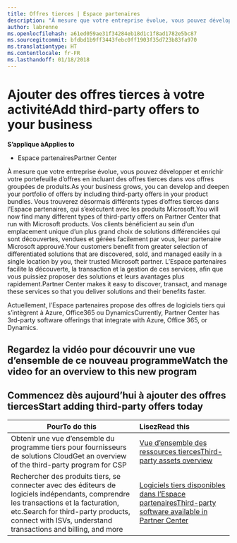 ```yaml
---
title: Offres tierces | Espace partenaires
description: "À mesure que votre entreprise évolue, vous pouvez développer et enrichir votre portefeuille d’offres en incluant des offres tierces dans vos offres groupées de produits."
author: labrenne
ms.openlocfilehash: a61ed059ae31f34284eb18d1c1f8ad1782e5bc87
ms.sourcegitcommit: bfdbd1b9ff3443febc0ff1903f35d723b83fa970
ms.translationtype: HT
ms.contentlocale: fr-FR
ms.lasthandoff: 01/18/2018
---
```

# <a name="add-third-party-offers-to-your-business"></a><span data-ttu-id="d26fc-103">Ajouter des offres tierces à votre activité</span><span class="sxs-lookup"><span data-stu-id="d26fc-103">Add third-party offers to your business</span></span>

**<span data-ttu-id="d26fc-104">S’applique à</span><span class="sxs-lookup"><span data-stu-id="d26fc-104">Applies to</span></span>**

- <span data-ttu-id="d26fc-105">Espace partenaires</span><span class="sxs-lookup"><span data-stu-id="d26fc-105">Partner Center</span></span>

<span data-ttu-id="d26fc-106">À mesure que votre entreprise évolue, vous pouvez développer et enrichir votre portefeuille d’offres en incluant des offres tierces dans vos offres groupées de produits.</span><span class="sxs-lookup"><span data-stu-id="d26fc-106">As your business grows, you can develop and deepen your portfolio of offers by including third-party offers in your product bundles.</span></span> <span data-ttu-id="d26fc-107">Vous trouverez désormais différents types d’offres tierces dans l’Espace partenaires, qui s’exécutent avec les produits Microsoft.</span><span class="sxs-lookup"><span data-stu-id="d26fc-107">You will now find many different types of third-party offers on Partner Center that run with Microsoft products.</span></span> <span data-ttu-id="d26fc-108">Vos clients bénéficient au sein d’un emplacement unique d’un plus grand choix de solutions différenciées qui sont découvertes, vendues et gérées facilement par vous, leur partenaire Microsoft approuvé.</span><span class="sxs-lookup"><span data-stu-id="d26fc-108">Your customers benefit from greater selection of differentiated solutions that are discovered, sold, and managed easily in a single location by you, their trusted Microsoft partner.</span></span> <span data-ttu-id="d26fc-109">L’Espace partenaires facilite la découverte, la transaction et la gestion de ces services, afin que vous puissiez proposer des solutions et leurs avantages plus rapidement.</span><span class="sxs-lookup"><span data-stu-id="d26fc-109">Partner Center makes it easy to discover, transact, and manage these services so that you deliver solutions and their benefits faster.</span></span>

<span data-ttu-id="d26fc-110">Actuellement, l’Espace partenaires propose des offres de logiciels tiers qui s’intègrent à Azure, Office365 ou Dynamics</span><span class="sxs-lookup"><span data-stu-id="d26fc-110">Currently, Partner Center has 3rd-party software offerings that integrate with Azure, Office 365, or Dynamics.</span></span>

## <a name="watch-the-video-for-an-overview-to-this-new-program"></a><span data-ttu-id="d26fc-111">Regardez la vidéo pour découvrir une vue d’ensemble de ce nouveau programme</span><span class="sxs-lookup"><span data-stu-id="d26fc-111">Watch the video for an overview to this new program</span></span>


## <a name="start-adding-third-party-offers-today"></a><span data-ttu-id="d26fc-112">Commencez dès aujourd’hui à ajouter des offres tierces</span><span class="sxs-lookup"><span data-stu-id="d26fc-112">Start adding third-party offers today</span></span>

|**<span data-ttu-id="d26fc-113">Pour</span><span class="sxs-lookup"><span data-stu-id="d26fc-113">To do this</span></span>**   |**<span data-ttu-id="d26fc-114">Lisez</span><span class="sxs-lookup"><span data-stu-id="d26fc-114">Read this</span></span>**   |
|------------------|:--------------------|
|<span data-ttu-id="d26fc-115">Obtenir une vue d’ensemble du programme tiers pour fournisseurs de solutions Cloud</span><span class="sxs-lookup"><span data-stu-id="d26fc-115">Get an overview of the third-party program for CSP</span></span>  |[<span data-ttu-id="d26fc-116">Vue d’ensemble des ressources tierces</span><span class="sxs-lookup"><span data-stu-id="d26fc-116">Third-party assets overview</span></span>](https://assets.microsoft.com/ThirdPartyOffers-Overview.pptx)|
|<span data-ttu-id="d26fc-117">Rechercher des produits tiers, se connecter avec des éditeurs de logiciels indépendants, comprendre les transactions et la facturation, etc.</span><span class="sxs-lookup"><span data-stu-id="d26fc-117">Search for third-party products, connect with ISVs, understand transactions and billing, and more</span></span>| [<span data-ttu-id="d26fc-118">Logiciels tiers disponibles dans l’Espace partenaires</span><span class="sxs-lookup"><span data-stu-id="d26fc-118">Third-party software available in Partner Center</span></span>](third-party-help.md) 

